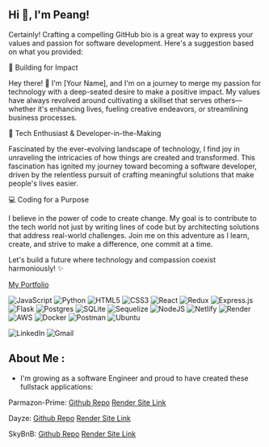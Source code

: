 ## Hi 👋, I'm Peang!

Certainly! Crafting a compelling GitHub bio is a great way to express your values and passion for software development. Here's a suggestion based on what you provided:

🚀 Building for Impact

Hey there! 👋 I'm [Your Name], and I'm on a journey to merge my passion for technology with a deep-seated desire to make a positive impact. My values have always revolved around cultivating a skillset that serves others—whether it's enhancing lives, fueling creative endeavors, or streamlining business processes.

🌱 Tech Enthusiast & Developer-in-the-Making

Fascinated by the ever-evolving landscape of technology, I find joy in unraveling the intricacies of how things are created and transformed. This fascination has ignited my journey toward becoming a software developer, driven by the relentless pursuit of crafting meaningful solutions that make people's lives easier.

💻 Coding for a Purpose

I believe in the power of code to create change. My goal is to contribute to the tech world not just by writing lines of code but by architecting solutions that address real-world challenges. Join me on this adventure as I learn, create, and strive to make a difference, one commit at a time.

Let's build a future where technology and compassion coexist harmoniously! ✨

[My Portfolio](https://pingno.github.io)

![JavaScript](https://img.shields.io/badge/javascript-%23323330.svg?style=for-the-badge&logo=javascript&logoColor=%23F7DF1E)
![Python](https://img.shields.io/badge/python-3670A0?style=for-the-badge&logo=python&logoColor=ffdd54)
![HTML5](https://img.shields.io/badge/html5-%23E34F26.svg?style=for-the-badge&logo=html5&logoColor=white)
![CSS3](https://img.shields.io/badge/css3-%231572B6.svg?style=for-the-badge&logo=css3&logoColor=white)
![React](https://img.shields.io/badge/react-%2320232a.svg?style=for-the-badge&logo=react&logoColor=%2361DAFB)
![Redux](https://img.shields.io/badge/redux-%23593d88.svg?style=for-the-badge&logo=redux&logoColor=white)
![Express.js](https://img.shields.io/badge/express.js-%23404d59.svg?style=for-the-badge&logo=express&logoColor=%2361DAFB)
![Flask](https://img.shields.io/badge/flask-%23000.svg?style=for-the-badge&logo=flask&logoColor=white)
![Postgres](https://img.shields.io/badge/postgres-%23316192.svg?style=for-the-badge&logo=postgresql&logoColor=white)
![SQLite](https://img.shields.io/badge/sqlite-%2307405e.svg?style=for-the-badge&logo=sqlite&logoColor=white)
![Sequelize](https://img.shields.io/badge/Sequelize-52B0E7?style=for-the-badge&logo=Sequelize&logoColor=white)
![NodeJS](https://img.shields.io/badge/node.js-6DA55F?style=for-the-badge&logo=node.js&logoColor=white)
![Netlify](https://img.shields.io/badge/netlify-%23000000.svg?style=for-the-badge&logo=netlify&logoColor=#00C7B7)
![Render](https://img.shields.io/badge/Render-%46E3B7.svg?style=for-the-badge&logo=render&logoColor=white)
![AWS](https://img.shields.io/badge/AWS-%23FF9900.svg?style=for-the-badge&logo=amazon-aws&logoColor=white)
![Docker](https://img.shields.io/badge/docker-%230db7ed.svg?style=for-the-badge&logo=docker&logoColor=white)
![Postman](https://img.shields.io/badge/Postman-FF6C37?style=for-the-badge&logo=postman&logoColor=white)
![Ubuntu](https://img.shields.io/badge/Ubuntu-E95420?style=for-the-badge&logo=ubuntu&logoColor=white)

![LinkedIn](https://img.shields.io/badge/linkedin-%230077B5.svg?style=for-the-badge&logo=linkedin&logoColor=white)
![Gmail](https://img.shields.io/badge/Gmail-D14836?style=for-the-badge&logo=gmail&logoColor=white)

## About Me :
 * I'm growing as a software Engineer and proud to have created these fullstack applications:


Parmazon-Prime:
[Github Repo](https://github.com/sophie97yang/Parmazon-Prime)
[Render Site Link](https://parmazon-prime.onrender.com/)

Dayze:
[Github Repo](https://github.com/pingno/Capstone-Project)
[Render Site Link](https://dayze.onrender.com/)

SkyBnB:
[Github Repo](https://github.com/pingno/API-Project)
[Render Site Link](https://peang-api-project.onrender.com/)






<!--
**pingno/pingno** is a ✨ _special_ ✨ repository because its `README.md` (this file) appears on your GitHub profile.

Here are some ideas to get you started:

- 🔭 I’m currently working on ...
- 🌱 I’m currently learning ...
- 👯 I’m looking to collaborate on ...
- 🤔 I’m looking for help with ...
- 💬 Ask me about ...
- 📫 How to reach me: ...
- 😄 Pronouns: ...
- ⚡ Fun fact: ...
-->
